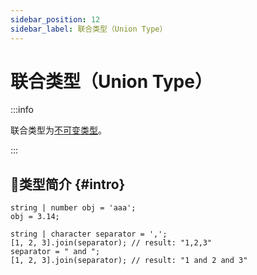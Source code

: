 ```yaml
---
sidebar_position: 12
sidebar_label: 联合类型（Union Type）
---
```


# 联合类型（Union Type）

:::info

联合类型为[不可变类型](./#immutable-data-type)。

:::

## 🐳类型简介 {#intro}

```collie
string | number obj = 'aaa';
obj = 3.14;

string | character separator = ',';
[1, 2, 3].join(separator); // result: "1,2,3"
separator = " and ";
[1, 2, 3].join(separator); // result: "1 and 2 and 3"
```
